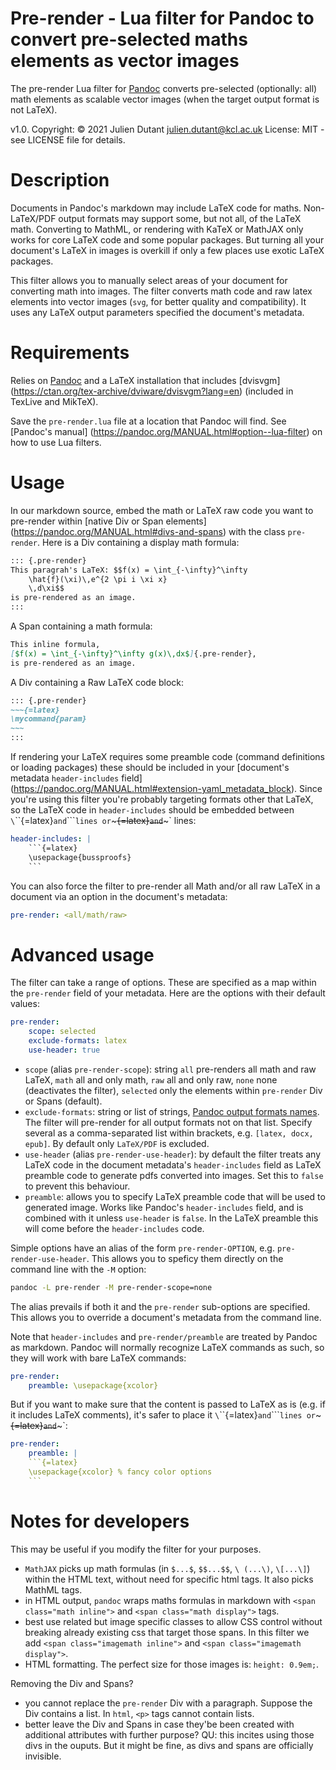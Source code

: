# Pre-render - Lua filter for Pandoc to convert pre-selected maths elements as vector images

The pre-render Lua filter for [Pandoc](https://pandoc.org) converts
pre-selected (optionally: all) math elements as scalable vector
images (when the target output format is not LaTeX). 

v1.0. Copyright: © 2021 Julien Dutant <julien.dutant@kcl.ac.uk>
License:  MIT - see LICENSE file for details.

Description
===========

Documents in Pandoc's markdown may include LaTeX code for maths.
Non-LaTeX/PDF output formats may support some, but not all, of the
LaTeX math. Converting to MathML, or rendering with KaTeX or MathJAX
only works for core LaTeX code and some popular packages. But turning 
all your document's LaTeX in images is overkill if only a few places 
use exotic LaTeX packages. 

This filter allows you to manually select areas of your document for 
converting math into images. The filter converts math code and raw latex 
elements into vector images (`svg`, for better quality and compatibility).
It uses any LaTeX output parameters specified the document's metadata.

Requirements
============

Relies on [Pandoc](https://pandoc.org) and a LaTeX installation that
includes [dvisvgm]
(https://ctan.org/tex-archive/dviware/dvisvgm?lang=en) (included in
TexLive and MikTeX). 

Save the `pre-render.lua` file at a location that Pandoc will find.
See [Pandoc's manual]
(https://pandoc.org/MANUAL.html#option--lua-filter) on how to use Lua
filters. 

Usage
=====

In our markdown source, embed the math or LaTeX raw code you want to 
pre-render within [native Div or Span elements]
(https://pandoc.org/MANUAL.html#divs-and-spans) 
with the class `pre-render`. Here is a Div containing a display
math formula:

```markdown
::: {.pre-render}
This paragrah's LaTeX: $$f(x) = \int_{-\infty}^\infty
    \hat{f}(\xi)\,e^{2 \pi i \xi x}
    \,d\xi$$ 
is pre-rendered as an image.
:::
```

A Span containing a math formula:

```markdown
This inline formula, 
[$f(x) = \int_{-\infty}^\infty g(x)\,dx$]{.pre-render},
is pre-rendered as an image.
```

A Div containing a Raw LaTeX code block:

```markdown
::: {.pre-render}
~~~{=latex}
\mycommand{param}
~~~
:::
```

If rendering your LaTeX requires some preamble code (command definitions
or loading packages) these should be included in your
 [document's metadata `header-includes` field]
(https://pandoc.org/MANUAL.html#extension-yaml_metadata_block).
Since you're using this filter you're probably targeting formats other
that LaTeX, so the LaTeX code in `header-includes` should be embedded
between `\`\`\`{=latex}` and `\`\`\`` lines or `~~~{=latex}` and `~~~`
lines:

```yaml
header-includes: |
    ```{=latex}
    \usepackage{bussproofs}
    ```
```

You can also force the filter to pre-render all Math and/or all raw LaTeX
in a document via an option in the document's metadata:

```yaml
pre-render: <all/math/raw>
```

# Advanced usage

The filter can take a range of options. These are specified as a map
within the `pre-render` field of your metadata. Here are the options
with their default values:

```yaml
pre-render:
    scope: selected 
    exclude-formats: latex
    use-header: true
```

* `scope` (alias `pre-render-scope`): string `all` pre-renders all
     math and raw LaTeX, `math`
    all and only math, `raw` all and only raw, `none` none (deactivates
    the filter), `selected` only the elements within `pre-render` Div
    or Spans (default).
* `exclude-formats`: string or list of strings, 
  [Pandoc output formats names](https://pandoc.org/MANUAL.html#). The 
  filter will pre-render for all output formats not on that list. 
  Specify several as a comma-separated list within brackets, e.g. 
  `[latex, docx, epub]`. By default only `LaTeX/PDF` is excluded.
* `use-header` (alias `pre-render-use-header`): by default
    the filter treats any LaTeX code in the document metadata's
    `header-includes` field as LaTeX preamble code to generate 
    pdfs converted into images. Set this to `false` to prevent
    this behaviour.
* `preamble`: allows you to specify LaTeX preamble code that will 
  be used to generated image. Works like Pandoc's `header-includes`
  field, and is combined with it unless `use-header` is `false`. 
  In the LaTeX preamble this will come before the `header-includes`
  code.

Simple options have an alias of the form `pre-render-OPTION`, e.g. 
`pre-render-use-header`. This allows you to speficy them directly
on the command line with the `-M` option:

```bash
pandoc -L pre-render -M pre-render-scope=none
```

The alias prevails if both it and the `pre-render` sub-options are 
specified. This allows you to override a document's metadata 
from the command line.

Note that `header-includes` and `pre-render/preamble` are treated by 
Pandoc as markdown. Pandoc will normally recognize LaTeX commands as 
such, so they will work with bare LaTeX commands:

```yaml
pre-render:
    preamble: \usepackage{xcolor}
```

But if you want to make sure that the content is passed to LaTeX as is
(e.g. if it includes LaTeX comments), it's safer to place it
  `\`\`\`{=latex}` and `\`\`\`` lines or `~~~{=latex}` and `~~~`:

```yaml
pre-render:
    preamble: |
    ```{=latex}
    \usepackage{xcolor} % fancy color options
    ```
```

# Notes for developers

This may be useful if you modify the filter for your purposes.

* `MathJAX` picks up math formulas (in `$...$`, `$$...$$`, `\
  (...\)`, `\[...\]`) within the HTML text, without need for specific
  html tags. It also picks MathML tags.
* in HTML output, `pandoc` wraps maths formulas in markdown with 
  `<span class="math inline">` and `<span class="math display">` tags.
* best use related but image specific classes to allow CSS control
  without breaking already existing css that target those spans. In 
  this filter we add `<span class="imagemath inline">` and `<span
  class="imagemath display">`.
* HTML formatting. The perfect size for those images is: `height: 0.9em;`.

Removing the Div and Spans?

* you cannot replace the `pre-render` Div with a paragraph. 
    Suppose the Div contains a list. In `html`, `<p>` tags cannot
    contain lists. 
* better leave the Div and Spans in case they'be been created with
  additional attributes with further purpose? QU: this incites using
  those divs in the ouputs. But it might be fine, as divs and spans
  are officially invisible.
